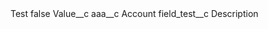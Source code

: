 <?xml version="1.0" encoding="UTF-8"?>
<CustomMetadata xmlns="http://soap.sforce.com/2006/04/metadata" xmlns:xsi="http://www.w3.org/2001/XMLSchema-instance" xmlns:xsd="http://www.w3.org/2001/XMLSchema">
    <label>Test</label>
    <protected>false</protected>
    <values>
        <field>Value__c</field>
        <value xsi:nil="true"/>
    </values>
    <values>
        <field>aaa__c</field>
        <value xsi:type="xsd:string">Account</value>
    </values>
    <values>
        <field>field_test__c</field>
        <value xsi:type="xsd:string">Description</value>
    </values>
</CustomMetadata>
